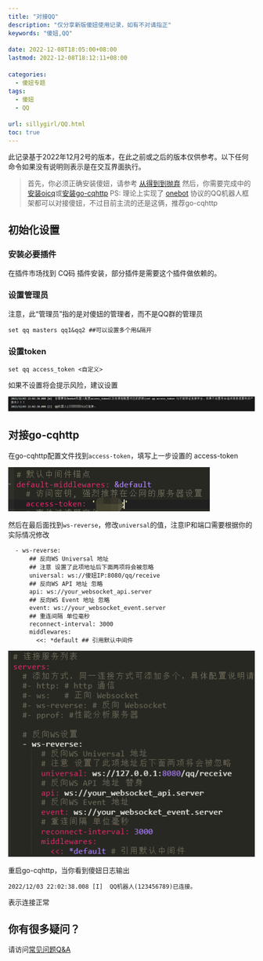 ```yaml
---
title: "对接QQ"
description: "仅分享新版傻妞使用记录，如有不对请指正"
keywords: "傻妞,QQ"

date: 2022-12-08T18:05:00+08:00
lastmod: 2022-12-08T18:12:11+08:00

categories:
  - 傻妞专题
tags:
  - 傻妞
  - QQ

url: sillygirl/QQ.html
toc: true
---
```

此记录基于2022年12月2号的版本，在此之前或之后的版本仅供参考。以下任何命令如果没有说明则表示是在交互界面执行。

> 首先，你必须正确安装傻妞，请参考 [从得到到抛弃](getToThrow.html)
然后，你需要完成中的 [安装oicq](install-oicq.html)或[安装go-cqhttp](install-go-cqhttp.html)
PS: 理论上实现了 [onebot](https://github.com/botuniverse/onebot-11) 协议的QQ机器人框架都可以对接傻妞，不过目前主流的还是这俩，推荐go-cqhttp

## 初始化设置

### 安装必要插件

在插件市场找到 CQ码 插件安装，部分插件是需要这个插件做依赖的。

### 设置管理员

注意，此“管理员”指的是对傻妞的管理者，而不是QQ群的管理员

```Shell
set qq masters qq1&qq2 ##可以设置多个用&隔开
```

### 设置token

```Shell
set qq access_token <自定义>
```

如果不设置将会提示风险，建议设置

![image.png](QQ/image.png)

## 对接go-cqhttp

在go-cqhttp配置文件找到`access-token`，填写上一步设置的 access-token

![image.png](QQ/image1.png)

然后在最后面找到`ws-reverse`，修改`universal`的值，注意IP和端口需要根据你的实际情况修改

```Shell
  - ws-reverse:
      ## 反向WS Universal 地址
      ## 注意 设置了此项地址后下面两项将会被忽略
      universal: ws://傻妞IP:8080/qq/receive
      ## 反向WS API 地址 忽略
      api: ws://your_websocket_api.server
      ## 反向WS Event 地址 忽略
      event: ws://your_websocket_event.server
      ## 重连间隔 单位毫秒
      reconnect-interval: 3000
      middlewares:
        <<: *default ## 引用默认中间件
```

![image.png](QQ/image2.png)

重启go-cqhttp，当你看到傻妞日志输出 

```Plain Text
2022/12/03 22:02:38.008 [I]  QQ机器人(123456789)已连接。
```
表示连接正常

## 你有很多疑问？

请访问[常见问题Q&A](Q&A.html)